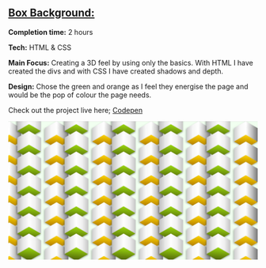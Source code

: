 ## [Box Background:](https://codepen.io/kgrim/pen/LqYgvj)

**Completion time:** 2 hours  

**Tech:** HTML & CSS  

**Main Focus:** Creating a 3D feel by using only the basics. With HTML I have created the divs and with CSS I have created shadows and depth.

**Design:** Chose the green and orange as I feel they energise the page and would be the pop of colour the page needs.

Check out the project live here; [Codepen](https://codepen.io/kgrim/pen/LqYgvj)

![Screenshot](screenshot.jpg)
